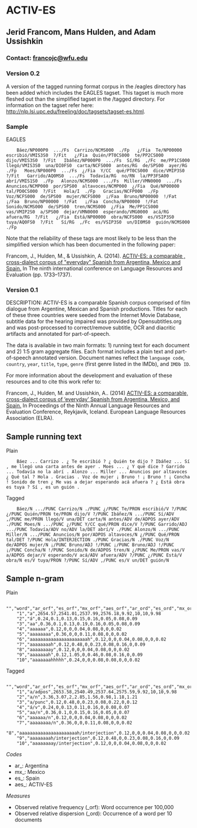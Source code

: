 ACTIV-ES
=============================
## Jerid Francom, Mans Hulden, and Adam Ussishkin
### Contact: francojc@wfu.edu

### Version 0.2

A version of the tagged running format corpus in the /eagles directory has been added which includes the EAGLES tagset. This tagset is much more fleshed out than the simplified tagset in the /tagged directory. For information on the tagset refer here: http://nlp.lsi.upc.edu/freeling/doc/tagsets/tagset-es.html.

### Sample

EAGLES 

        Báez/NP000P0  .../Fs  Carrizo/NCMS000  ./Fp   ¿/Fia  Te/NP00000  escribió/VMIS3S0  ?/Fit   ¿/Fia  Quién/PT0CS000  te/PP2CS000  dijo/VMIS3S0  ?/Fit   Ibáñez/NP000P0  .../Fs  Sí/RG  ,/Fc  me/PP1CS000  llegó/VMIS3S0  una/DI0FS0  carta/NCFS000  antes/RG  de/SPS00  ayer/RG  ./Fp   Moes/NP000P0  .../Fs  ¿/Fia  Y/CC  qué/PT0CS000  dice/VMIP3S0  ?/Fit   Garrido/AQ0MS0  .../Fs  Todavía/RG  no/RN  la/PP3FSA00  abrí/VMIS1S0  ./Fp   Alonzo/NCMS000  .../Fs  Miller/VMN0000  .../Fs  Anuncios/NCMP000  por/SPS00  altavoces/NCMP000  ¿/Fia  Qué/NP00000  tal/PD0CS000  ?/Fit   Hola/I  ./Fp   Gracias/NCFP000  ./Fp   Voz/NCFS000  de/SPS00  mujer/NCFS000  ¡/Faa  Bruno/NP00000  !/Fat   ¡/Faa  Bruno/NP00000  !/Fat   ¡/Faa  Concha/NP00000  !/Fat   Sonido/NCMS000  de/SPS00  tren/NCMS000  ¿/Fia  Me/PP1CS000  vas/VMIP2S0  a/SPS00  dejar/VMN0000  esperando/VMG0000  acá/RG  afuera/RG  ?/Fit   ¿/Fia  Está/NP00000  obra/NCFS000  es/VSIP3S0  tuya/AQ0FS0  ?/Fit   Sí/RG  ,/Fc  es/VSIP3S0  un/DI0MS0  guión/NCMS000  ./Fp

Note that the reliability of these tags are most likely to be less than the simplified version which has been documented in the following paper:

Francom, J., Hulden, M., & Ussishkin, A. (2014). [ACTIV-ES: a comparable , cross-dialect corpus of "everyday" Spanish from Argentina, Mexico and Spain.](http://www.lrec-conf.org/proceedings/lrec2014/summaries/691.html) In The ninth international conference on Language Resources and Evaluation (pp. 1733–1737).

### Version 0.1

DESCRIPTION:
ACTIV-ES is a comparable Spanish corpus comprised of film dialogue from Argentine, Mexican and Spanish productions. Titles for each of these three countries were seeded from the Internet Movie Database, subtitle data for the hearing impaired was provided by Opensubtitles.org and was post-processed to correct/remove subtitle, OCR and diacritic artifacts and annotated for part-of-speech.

The data is available in two main formats: 1) running text for each document and 2) 1:5 gram aggregate files. Each format includes a plain text and part-of-speech annotated version. Document names reflect the `language code`, `country`, `year`, `title`, `type`, `genre` (first genre listed in the IMDb), and `IMDb ID`. 

For more information about the development and evaluation of these resources and to cite this work refer to:

Francom, J., Hulden, M. and Ussishkin, A.. (2014) [ACTIV-ES: a comparable, cross-dialect corpus of ‘everyday’ Spanish from Argentina, Mexico, and Spain.](http://www.lrec-conf.org/proceedings/lrec2014/summaries/691.html) In Proceedings of the Ninth Annual Language Resources and Evaluation Conference, Reykjavik, Iceland. European Language Resources Association (ELRA).

## Sample running text

Plain

        Báez ... Carrizo . ¿ Te escribió ? ¿ Quién te dijo ? Ibáñez ... Sí , me llegó una carta antes de ayer . Moes ... ¿ Y qué dice ? Garrido ... Todavía no la abrí . Alonzo ... Miller ... Anuncios por altavoces ¿ Qué tal ? Hola . Gracias . Voz de mujer ¡ Bruno ! ¡ Bruno ! ¡ Concha ! Sonido de tren ¿ Me vas a dejar esperando acá afuera ? ¿ Está obra es tuya ? Sí , es un guión .

Tagged

        Báez/N .../PUNC Carrizo/N ./PUNC ¿/PUNC Te/PRON escribió/V ?/PUNC ¿/PUNC Quién/PRON te/PRON dijo/V ?/PUNC Ibáñez/N .../PUNC Sí/ADV ,/PUNC me/PRON llegó/V una/DET carta/N antes/ADV de/ADPOS ayer/ADV ./PUNC Moes/N .../PUNC ¿/PUNC Y/CC qué/PRON dice/V ?/PUNC Garrido/ADJ .../PUNC Todavía/ADV no/ADV la/DET abrí/V ./PUNC Alonzo/N .../PUNC Miller/N .../PUNC Anuncios/N por/ADPOS altavoces/N ¿/PUNC Qué/PRON tal/DET ?/PUNC Hola/INTERJECTION ./PUNC Gracias/N ./PUNC Voz/N de/ADPOS mujer/N ¡/PUNC Bruno/ADJ !/PUNC ¡/PUNC Bruno/ADJ !/PUNC ¡/PUNC Concha/N !/PUNC Sonido/N de/ADPOS tren/N ¿/PUNC Me/PRON vas/V a/ADPOS dejar/V esperando/V acá/ADV afuera/ADV ?/PUNC ¿/PUNC Está/V obra/N es/V tuya/PRON ?/PUNC Sí/ADV ,/PUNC es/V un/DET guión/N 

## Sample n-gram

Plain

        "","word","ar_orf","es_orf","mx_orf","aes_orf","ar_ord","es_ord","mx_ord","aes_ord"
        "1","a",2654.57,2541.01,2537.99,2576.18,9.92,10,10,9.98
        "2","á",0.24,0.1,0.13,0.15,0.16,0.05,0.08,0.09
        "3","aa",0.36,0.1,0.13,0.19,0.16,0.05,0.08,0.09
        "4","aaaaaa",0.12,0,0,0.04,0.08,0,0,0.02
        "5","aaaaaaaa",0.36,0,0,0.11,0.08,0,0,0.02
        "6","aaaaaaaaaaaaaaaaaaaaaah",0.12,0,0,0.04,0.08,0,0,0.02
        "7","aaaaaaaah",0.12,0.48,0,0.23,0.08,0.16,0,0.09
        "8","aaaaaaaay",0.12,0,0,0.04,0.08,0,0,0.02
        "9","aaaaaaah",0.12,1.05,0,0.46,0.08,0.16,0,0.09
        "10","aaaaaaahhhhh",0.24,0,0,0.08,0.08,0,0,0.02

Tagged

        "","word","ar_orf","es_orf","mx_orf","aes_orf","ar_ord","es_ord","mx_ord","aes_ord"
        "1","a/adpos",2653.58,2540.49,2537.64,2575.59,9.92,10,10,9.98
        "2","a/n",3.36,3.07,2,2.85,1.56,0.98,1.18,1.21
        "3","a/punc",0.12,0.48,0,0.23,0.08,0.22,0,0.12
        "4","á/v",0.24,0,0.13,0.11,0.16,0,0.08,0.07
        "5","aa/n",0.36,0.1,0,0.15,0.16,0.05,0,0.07
        "6","aaaaaa/n",0.12,0,0,0.04,0.08,0,0,0.02
        "7","aaaaaaaa/n",0.36,0,0,0.11,0.08,0,0,0.02
        "8","aaaaaaaaaaaaaaaaaaaaaah/interjection",0.12,0,0,0.04,0.08,0,0,0.02
        "9","aaaaaaaah/interjection",0.12,0.48,0,0.23,0.08,0.16,0,0.09
        "10","aaaaaaaay/interjection",0.12,0,0,0.04,0.08,0,0,0.02

*Codes*

- ar_: Argentina
- mx_: Mexico
- es_: Spain
- aes_: ACTIV-ES 

*Measures*

- Observed relative frequency (_orf): Word occurrence per 100,000
- Observed relative dispersion (_ord): Occurrence of a word per 10 documents



